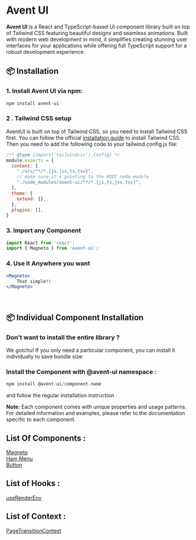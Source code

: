 # Avent UI

**Avent UI** is a React and TypeScript-based UI component library built on top of Tailwind CSS featuring beautiful designs and seamless animations. Built with modern web development in mind, it simplifies creating stunning user interfaces for your applications while offering full TypeScript support for a robust development experience.


## 📦 Installation

### 1. Install Avent UI via npm:

```bash
npm install avent-ui
```

### 2 . Tailwind CSS setup 

AventUI is built on top of Tailwind CSS, so you need to install Tailwind CSS first. You can follow the official [installation guide](https://tailwindcss.com/docs/installation) to install Tailwind CSS. Then you need to add the following code to your tailwind.config.js file:
```jsx
/** @type {import('tailwindcss').Config} */
module.exports = {
  content: [
    "./src/**/*.{js,jsx,ts,tsx}",
    // make sure it's pointing to the ROOT node_module
    "./node_modules/avent-ui/**/*.{js,ts,jsx,tsx}",
  ],
  theme: {
    extend: {},
  },
  plugins: [],
}

```

### 3. Import any Component

```jsx
import React from 'react';
import { Magneto } from 'avent-ui';

```
### 4. Use it Anywhere you want

```jsx
<Magneto>
    That simple!!
</Magneto>
```
<br/>

## 📦 Individual Component Installation
### Don't want to install the entire library ?
We gotchu! If you only need a particular component, you can install it individually to save bundle size:

### Install the Component with @avent-ui namespace :

```jsx
npm install @avent-ui/component-name
```
and follow the regular installation instruction <br/>

 **Note:** Each component comes with unique properties and usage patterns. For detailed information and examples, please refer to the documentation specific to each component.

 ## List Of Components : 
 [Magneto ](src/components/Magneto/README.md) <br/>
 [Ham Menu](src/components/ham-menu/README.md) <br/>
 [Button](src/components/button/README.md) <br/>

 ## List of Hooks :
 [useRenderEnv](src/hooks/useRenderEnv/README.md)

 ## List of Context : 
 [PageTransitionContext](src/context/Page%20Transition/README.md)

